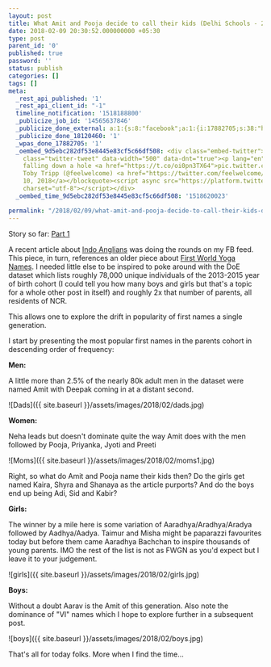 ```yaml
---
layout: post
title: What Amit and Pooja decide to call their kids (Delhi Schools - 2/n)
date: 2018-02-09 20:30:52.000000000 +05:30
type: post
parent_id: '0'
published: true
password: ''
status: publish
categories: []
tags: []
meta:
  _rest_api_published: '1'
  _rest_api_client_id: "-1"
  timeline_notification: '1518188800'
  _publicize_job_id: '14565637846'
  _publicize_done_external: a:1:{s:8:"facebook";a:1:{i:17882705;s:38:"https://facebook.com/10159838555360184";}}
  _publicize_done_18120460: '1'
  _wpas_done_17882705: '1'
  _oembed_9d5ebc282df53e8445e83cf5c66df508: <div class="embed-twitter"><blockquote
    class="twitter-tweet" data-width="500" data-dnt="true"><p lang="en" dir="ltr">Battery
    falling down a hole <a href="https://t.co/oi0pn3TX64">pic.twitter.com/oi0pn3TX64</a></p>&mdash;
    Toby Tripp (@feelwelcome) <a href="https://twitter.com/feelwelcome/status/962243497930711040?ref_src=twsrc%5Etfw">February
    10, 2018</a></blockquote><script async src="https://platform.twitter.com/widgets.js"
    charset="utf-8"></script></div>
  _oembed_time_9d5ebc282df53e8445e83cf5c66df508: '1518620023'

permalink: "/2018/02/09/what-amit-and-pooja-decide-to-call-their-kids-delhi-schools-2-n/"
---
```

Story so far: [Part 1](https://haribalaji.net/2018/02/02/delhi-schools-1-n/)

A recent article about [Indo Anglians](https://qz.com/1198086/india-has-a-new-caste-for-native-english-speakers-only/)&nbsp;was doing the rounds on my FB feed. This piece, in turn, references an older piece about [First World Yoga Names](http://www.livemint.com/Leisure/TcVedrnJxqu6b1ylDr6D0I/The-class-of-Kaira-Shyra-and-Shanaya-in-Bollywood.html). I needed little else to be inspired to poke around with the DoE dataset which lists roughly 78,000 unique individuals of the 2013-2015 year of birth cohort (I could tell you how many boys and girls but that's a topic for a whole other post in itself) and roughly 2x that number of parents, all residents of NCR.

This allows one to explore the drift in popularity of first names a single generation.

I start by presenting the most popular first names in the parents cohort in descending order of frequency:

**Men:**

A little more than 2.5% of the nearly 80k adult men in the dataset were named Amit with Deepak coming in at a distant second.

![Dads]({{ site.baseurl }}/assets/images/2018/02/dads.jpg)

**Women:**

Neha leads but doesn't dominate quite the way Amit does with the men followed by Pooja, Priyanka, Jyoti and Preeti

![Moms]({{ site.baseurl }}/assets/images/2018/02/moms1.jpg)

Right, so what do Amit and Pooja name their kids then? Do the girls get named&nbsp;Kaira, Shyra and Shanaya as the article purports? And do the boys end up being Adi, Sid and Kabir?

**Girls:**

The winner by a mile here is some variation of Aaradhya/Aradhya/Aradya followed by Aadhya/Aadya. Taimur and Misha might be paparazzi favourites today but before them came Aaradhya Bachchan to inspire thousands of young parents. IMO the rest of the list is not as FWGN as you'd expect but I leave it to your judgement.

![girls]({{ site.baseurl }}/assets/images/2018/02/girls.jpg)

**Boys:**

Without a doubt Aarav is the Amit of this generation. Also note the dominance of "VI" names which I hope to explore further in a subsequent post.

![boys]({{ site.baseurl }}/assets/images/2018/02/boys.jpg)

That's all for today folks. More when I find the time...

&nbsp;

